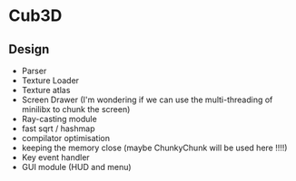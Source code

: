 # Cub3D
## Design
 - Parser
 - Texture Loader
  - Texture atlas
 - Screen Drawer (I'm wondering if we can use the multi-threading of minilibx to chunk the screen)
 - Ray-casting module
  - fast sqrt / hashmap
  - compilator optimisation
  - keeping the memory close (maybe ChunkyChunk will be used here !!!!)
 - Key event handler
 - GUI module (HUD and menu)
